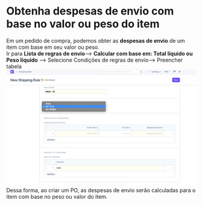 # Obtenha despesas de envio com base no valor ou peso do item



Em um pedido de compra, podemos obter as **despesas de envio** de um item com base em seu valor ou peso.  
Ir para **Lista de regras de envio**--> **Calcular com base em: Total líquido ou Peso líquido** --> Selecione Condições de regras de envio--> Preencher tabela  
![](/files/o4Q2GmE.png)  
Dessa forma, ao criar um PO, as despesas de envio serão calculadas para o item com base no peso ou valor do item. 

